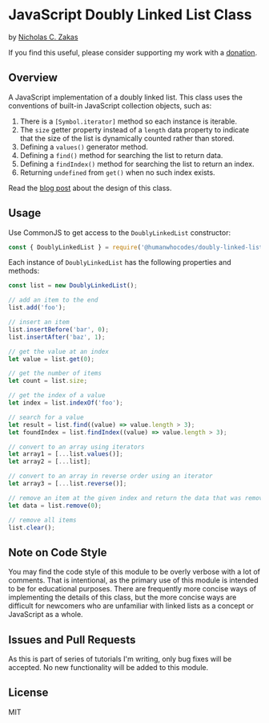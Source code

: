 # JavaScript Doubly Linked List Class

by [Nicholas C. Zakas](https://humanwhocodes.com)

If you find this useful, please consider supporting my work with a [donation](https://humanwhocodes.com/donate).

## Overview

A JavaScript implementation of a doubly linked list. This class uses the conventions of built-in JavaScript collection objects, such as:

1. There is a `[Symbol.iterator]` method so each instance is iterable.
1. The `size` getter property instead of a `length` data property to indicate that the size of the list is dynamically counted rather than stored.
1. Defining a `values()` generator method.
1. Defining a `find()` method for searching the list to return data.
1. Defining a `findIndex()` method for searching the list to return an index.
1. Returning `undefined` from `get()` when no such index exists.

Read the [blog post](https://humanwhocodes.com/blog/2019/02/computer-science-in-javascript-doubly-linked-lists/) about the design of this class.

## Usage

Use CommonJS to get access to the `DoublyLinkedList` constructor:

```js
const { DoublyLinkedList } = require('@humanwhocodes/doubly-linked-list');
```

Each instance of `DoublyLinkedList` has the following properties and methods:

```js
const list = new DoublyLinkedList();

// add an item to the end
list.add('foo');

// insert an item
list.insertBefore('bar', 0);
list.insertAfter('baz', 1);

// get the value at an index
let value = list.get(0);

// get the number of items
let count = list.size;

// get the index of a value
let index = list.indexOf('foo');

// search for a value
let result = list.find((value) => value.length > 3);
let foundIndex = list.findIndex((value) => value.length > 3);

// convert to an array using iterators
let array1 = [...list.values()];
let array2 = [...list];

// convert to an array in reverse order using an iterator
let array3 = [...list.reverse()];

// remove an item at the given index and return the data that was removed
let data = list.remove(0);

// remove all items
list.clear();
```

## Note on Code Style

You may find the code style of this module to be overly verbose with a lot of comments. That is intentional, as the primary use of this module is intended to be for educational purposes. There are frequently more concise ways of implementing the details of this class, but the more concise ways are difficult for newcomers who are unfamiliar with linked lists as a concept or JavaScript as a whole.

## Issues and Pull Requests

As this is part of series of tutorials I'm writing, only bug fixes will be accepted. No new functionality will be added to this module.

## License

MIT
